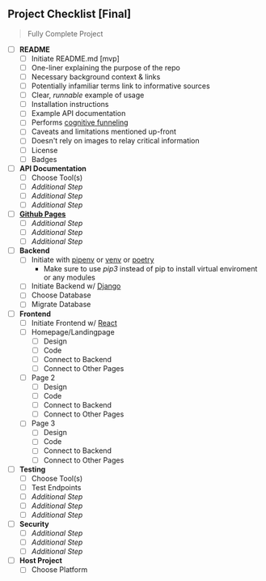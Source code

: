 Project Checklist [Final]
---
> Fully Complete Project 
- [ ] **README**
  - [ ] Initiate README.md [mvp]
  - [ ] One-liner explaining the purpose of the repo
  - [ ] Necessary background context & links
  - [ ] Potentially infamiliar terms link to informative sources
  - [ ] Clear, *runnable* example of usage
  - [ ] Installation instructions
  - [ ] Example API documentation
  - [ ] Performs [cognitive funneling](https://github.com/noffle/art-of-readme#cognitive-funneling)
  - [ ] Caveats and limitations mentioned up-front
  - [ ] Doesn't rely on images to relay critical information
  - [ ] License
  - [ ] Badges
- [ ] **API Documentation**
  - [ ] Choose Tool(s)
  - [ ] *Additional Step* 
  - [ ] *Additional Step*
  - [ ] *Additional Step*
- [ ] **[Github Pages](https://pages.github.com/)**
  - [ ] *Additional Step* 
  - [ ] *Additional Step*
  - [ ] *Additional Step*
- [ ] **Backend**
  - [ ] Initiate with [pipenv](https://pypi.org/project/pipenv/) or [venv](https://docs.python.org/3/library/venv.html) or [poetry](https://python-poetry.org/)
      - Make sure to use *pip3* instead of pip to install virtual enviroment or any modules
  - [ ] Initiate Backend w/ [Django](https://docs.djangoproject.com/en/3.1/intro/tutorial01/)
  - [ ] Choose Database
  - [ ] Migrate Database
- [ ] **Frontend** 
  - [ ] Initiate Frontend w/ [React](https://reactjs.org/docs/create-a-new-react-app.html)
  - [ ] Homepage/Landingpage
    - [ ] Design
    - [ ] Code
    - [ ] Connect to Backend
    - [ ] Connect to Other Pages
  - [ ] Page 2
    - [ ] Design
    - [ ] Code
    - [ ] Connect to Backend
    - [ ] Connect to Other Pages
  - [ ] Page 3
    - [ ] Design
    - [ ] Code
    - [ ] Connect to Backend
    - [ ] Connect to Other Pages
- [ ] **Testing**
  - [ ] Choose Tool(s)
  - [ ] Test Endpoints 
  - [ ] *Additional Step* 
  - [ ] *Additional Step*
  - [ ] *Additional Step*
- [ ] **Security**
  - [ ] *Additional Step* 
  - [ ] *Additional Step*
  - [ ] *Additional Step*
- [ ] **Host Project**
  - [ ] Choose Platform
